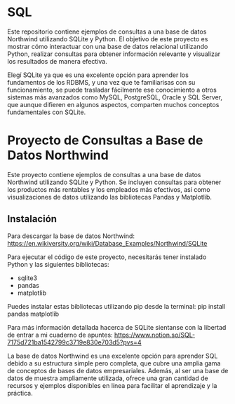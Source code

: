 # SQL
Este repositorio contiene ejemplos de consultas a una base de datos Northwind utilizando SQLite y Python. El objetivo de este proyecto es mostrar cómo interactuar con una base de datos relacional utilizando Python, realizar consultas para obtener información relevante y visualizar los resultados de manera efectiva.

Elegí SQLite ya que es una excelente opción para aprender los fundamentos de los RDBMS, y una vez que te familiarisas con su funcionamiento, se puede trasladar fácilmente ese conocimiento a otros sistemas más avanzados como MySQL, PostgreSQL, Oracle y SQL Server, que aunque difieren en algunos aspectos, comparten muchos conceptos fundamentales con SQLite.

# Proyecto de Consultas a Base de Datos Northwind

Este proyecto contiene ejemplos de consultas a una base de datos Northwind utilizando SQLite y Python. Se incluyen consultas para obtener los productos más rentables y los empleados más efectivos, así como visualizaciones de datos utilizando las bibliotecas Pandas y Matplotlib.

## Instalación
Para descargar la base de datos Northwind: https://en.wikiversity.org/wiki/Database_Examples/Northwind/SQLite

Para ejecutar el código de este proyecto, necesitarás tener instalado Python y las siguientes bibliotecas:

- sqlite3
- pandas
- matplotlib

Puedes instalar estas bibliotecas utilizando pip desde la terminal:
pip install pandas matplotlib

Para más información detallada hacerca de SQLite sientanse con la libertad de entrar a mi cuaderno de apuntes: 
https://www.notion.so/SQL-7175d721ba1542799c3719e830e703d5?pvs=4

La base de datos Northwind es una excelente opción para aprender SQL debido a su estructura simple pero completa, que cubre una amplia gama de conceptos de bases de datos empresariales. Además, al ser una base de datos de muestra ampliamente utilizada, ofrece una gran cantidad de recursos y ejemplos disponibles en línea para facilitar el aprendizaje y la práctica.
